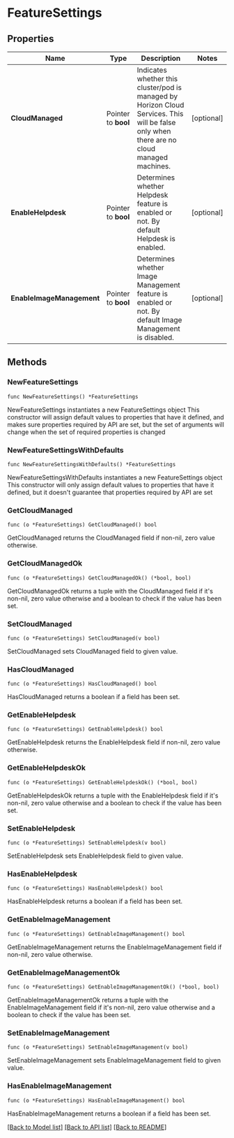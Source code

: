 # FeatureSettings

## Properties

Name | Type | Description | Notes
------------ | ------------- | ------------- | -------------
**CloudManaged** | Pointer to **bool** | Indicates whether this cluster/pod is managed by Horizon Cloud Services. This will be false only when there are no cloud managed machines. | [optional] 
**EnableHelpdesk** | Pointer to **bool** | Determines whether Helpdesk feature is enabled or not. By default Helpdesk is enabled. | [optional] 
**EnableImageManagement** | Pointer to **bool** | Determines whether Image Management feature is enabled or not. By default Image Management is disabled. | [optional] 

## Methods

### NewFeatureSettings

`func NewFeatureSettings() *FeatureSettings`

NewFeatureSettings instantiates a new FeatureSettings object
This constructor will assign default values to properties that have it defined,
and makes sure properties required by API are set, but the set of arguments
will change when the set of required properties is changed

### NewFeatureSettingsWithDefaults

`func NewFeatureSettingsWithDefaults() *FeatureSettings`

NewFeatureSettingsWithDefaults instantiates a new FeatureSettings object
This constructor will only assign default values to properties that have it defined,
but it doesn't guarantee that properties required by API are set

### GetCloudManaged

`func (o *FeatureSettings) GetCloudManaged() bool`

GetCloudManaged returns the CloudManaged field if non-nil, zero value otherwise.

### GetCloudManagedOk

`func (o *FeatureSettings) GetCloudManagedOk() (*bool, bool)`

GetCloudManagedOk returns a tuple with the CloudManaged field if it's non-nil, zero value otherwise
and a boolean to check if the value has been set.

### SetCloudManaged

`func (o *FeatureSettings) SetCloudManaged(v bool)`

SetCloudManaged sets CloudManaged field to given value.

### HasCloudManaged

`func (o *FeatureSettings) HasCloudManaged() bool`

HasCloudManaged returns a boolean if a field has been set.

### GetEnableHelpdesk

`func (o *FeatureSettings) GetEnableHelpdesk() bool`

GetEnableHelpdesk returns the EnableHelpdesk field if non-nil, zero value otherwise.

### GetEnableHelpdeskOk

`func (o *FeatureSettings) GetEnableHelpdeskOk() (*bool, bool)`

GetEnableHelpdeskOk returns a tuple with the EnableHelpdesk field if it's non-nil, zero value otherwise
and a boolean to check if the value has been set.

### SetEnableHelpdesk

`func (o *FeatureSettings) SetEnableHelpdesk(v bool)`

SetEnableHelpdesk sets EnableHelpdesk field to given value.

### HasEnableHelpdesk

`func (o *FeatureSettings) HasEnableHelpdesk() bool`

HasEnableHelpdesk returns a boolean if a field has been set.

### GetEnableImageManagement

`func (o *FeatureSettings) GetEnableImageManagement() bool`

GetEnableImageManagement returns the EnableImageManagement field if non-nil, zero value otherwise.

### GetEnableImageManagementOk

`func (o *FeatureSettings) GetEnableImageManagementOk() (*bool, bool)`

GetEnableImageManagementOk returns a tuple with the EnableImageManagement field if it's non-nil, zero value otherwise
and a boolean to check if the value has been set.

### SetEnableImageManagement

`func (o *FeatureSettings) SetEnableImageManagement(v bool)`

SetEnableImageManagement sets EnableImageManagement field to given value.

### HasEnableImageManagement

`func (o *FeatureSettings) HasEnableImageManagement() bool`

HasEnableImageManagement returns a boolean if a field has been set.


[[Back to Model list]](../README.md#documentation-for-models) [[Back to API list]](../README.md#documentation-for-api-endpoints) [[Back to README]](../README.md)


